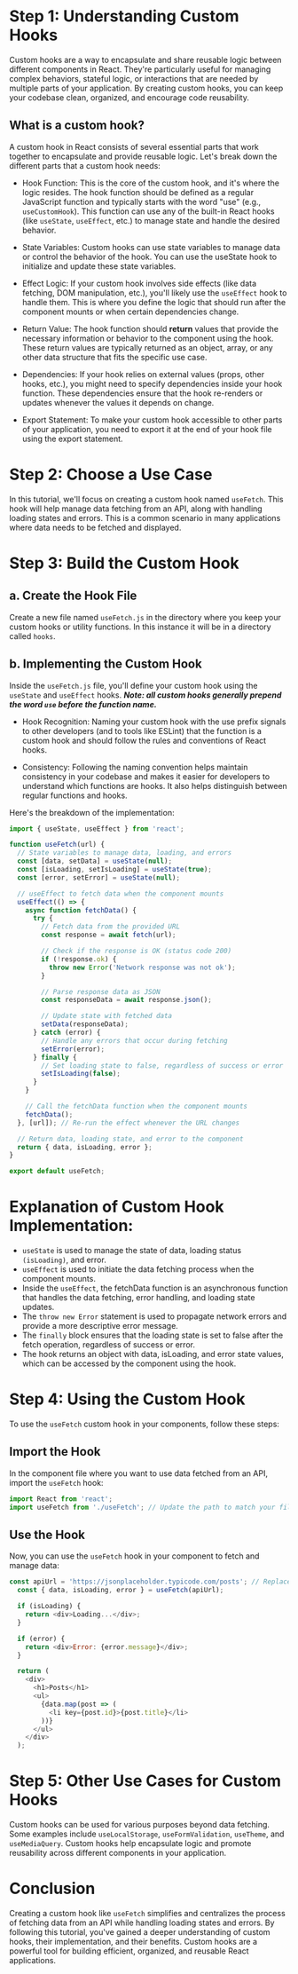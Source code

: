 # Step 1: Understanding Custom Hooks
Custom hooks are a way to encapsulate and share reusable logic between different components in React. They're particularly useful for managing complex behaviors, stateful logic, or interactions that are needed by multiple parts of your application. By creating custom hooks, you can keep your codebase clean, organized, and encourage code reusability.

## What is a custom hook?
A custom hook in React consists of several essential parts that work together to encapsulate and provide reusable logic. Let's break down the different parts that a custom hook needs:

* Hook Function: This is the core of the custom hook, and it's where the logic resides. The hook function should be defined as a regular JavaScript function and typically starts with the word "use" (e.g., `useCustomHook`). This function can use any of the built-in React hooks (like `useState`, `useEffect`, etc.) to manage state and handle the desired behavior.

* State Variables: Custom hooks can use state variables to manage data or control the behavior of the hook. You can use the useState hook to initialize and update these state variables.

* Effect Logic: If your custom hook involves side effects (like data fetching, DOM manipulation, etc.), you'll likely use the `useEffect` hook to handle them. This is where you define the logic that should run after the component mounts or when certain dependencies change.

* Return Value: The hook function should **return** values that provide the necessary information or behavior to the component using the hook. These return values are typically returned as an object, array, or any other data structure that fits the specific use case.

* Dependencies: If your hook relies on external values (props, other hooks, etc.), you might need to specify dependencies inside your hook function. These dependencies ensure that the hook re-renders or updates whenever the values it depends on change.

* Export Statement: To make your custom hook accessible to other parts of your application, you need to export it at the end of your hook file using the export statement.

# Step 2: Choose a Use Case
In this tutorial, we'll focus on creating a custom hook named `useFetch`. This hook will help manage data fetching from an API, along with handling loading states and errors. This is a common scenario in many applications where data needs to be fetched and displayed.

# Step 3: Build the Custom Hook

## a. Create the Hook File
Create a new file named `useFetch.js` in the directory where you keep your custom hooks or utility functions. In this instance it will be in a directory called `hooks`.

## b. Implementing the Custom Hook
Inside the `useFetch.js` file, you'll define your custom hook using the `useState` and `useEffect` hooks. 
***Note: all custom hooks generally prepend the word `use` before the function name.*** 

* Hook Recognition: Naming your custom hook with the use prefix signals to other developers (and to tools like ESLint) that the function is a custom hook and should follow the rules and conventions of React hooks.

* Consistency: Following the naming convention helps maintain consistency in your codebase and makes it easier for developers to understand which functions are hooks. It also helps distinguish between regular functions and hooks.

Here's the breakdown of the implementation:

```js
import { useState, useEffect } from 'react';

function useFetch(url) {
  // State variables to manage data, loading, and errors
  const [data, setData] = useState(null);
  const [isLoading, setIsLoading] = useState(true);
  const [error, setError] = useState(null);

  // useEffect to fetch data when the component mounts
  useEffect(() => {
    async function fetchData() {
      try {
        // Fetch data from the provided URL
        const response = await fetch(url);

        // Check if the response is OK (status code 200)
        if (!response.ok) {
          throw new Error('Network response was not ok');
        }

        // Parse response data as JSON
        const responseData = await response.json();

        // Update state with fetched data
        setData(responseData);
      } catch (error) {
        // Handle any errors that occur during fetching
        setError(error);
      } finally {
        // Set loading state to false, regardless of success or error
        setIsLoading(false);
      }
    }

    // Call the fetchData function when the component mounts
    fetchData();
  }, [url]); // Re-run the effect whenever the URL changes

  // Return data, loading state, and error to the component
  return { data, isLoading, error };
}

export default useFetch;
```

# Explanation of Custom Hook Implementation:

* `useState` is used to manage the state of data, loading status `(isLoading)`, and error.
* `useEffect` is used to initiate the data fetching process when the component mounts.
* Inside the `useEffect`, the fetchData function is an asynchronous function that handles the data fetching, error handling, and loading state updates.
* The `throw new Error` statement is used to propagate network errors and provide a more descriptive error message.
* The `finally` block ensures that the loading state is set to false after the fetch operation, regardless of success or error.
* The hook returns an object with data, isLoading, and error state values, which can be accessed by the component using the hook.

# Step 4: Using the Custom Hook
To use the `useFetch` custom hook in your components, follow these steps:

## Import the Hook
In the component file where you want to use data fetched from an API, import the `useFetch` hook:

```js
import React from 'react';
import useFetch from './useFetch'; // Update the path to match your file structure
```

## Use the Hook
Now, you can use the `useFetch` hook in your component to fetch and manage data:

```js
const apiUrl = 'https://jsonplaceholder.typicode.com/posts'; // Replace with your API URL
  const { data, isLoading, error } = useFetch(apiUrl);

  if (isLoading) {
    return <div>Loading...</div>;
  }

  if (error) {
    return <div>Error: {error.message}</div>;
  }

  return (
    <div>
      <h1>Posts</h1>
      <ul>
        {data.map(post => (
          <li key={post.id}>{post.title}</li>
        ))}
      </ul>
    </div>
  );
```

# Step 5: Other Use Cases for Custom Hooks
Custom hooks can be used for various purposes beyond data fetching. Some examples include `useLocalStorage`, `useFormValidation`, `useTheme`, and `useMediaQuery`. Custom hooks help encapsulate logic and promote reusability across different components in your application.

# Conclusion
Creating a custom hook like `useFetch` simplifies and centralizes the process of fetching data from an API while handling loading states and errors. By following this tutorial, you've gained a deeper understanding of custom hooks, their implementation, and their benefits. Custom hooks are a powerful tool for building efficient, organized, and reusable React applications.